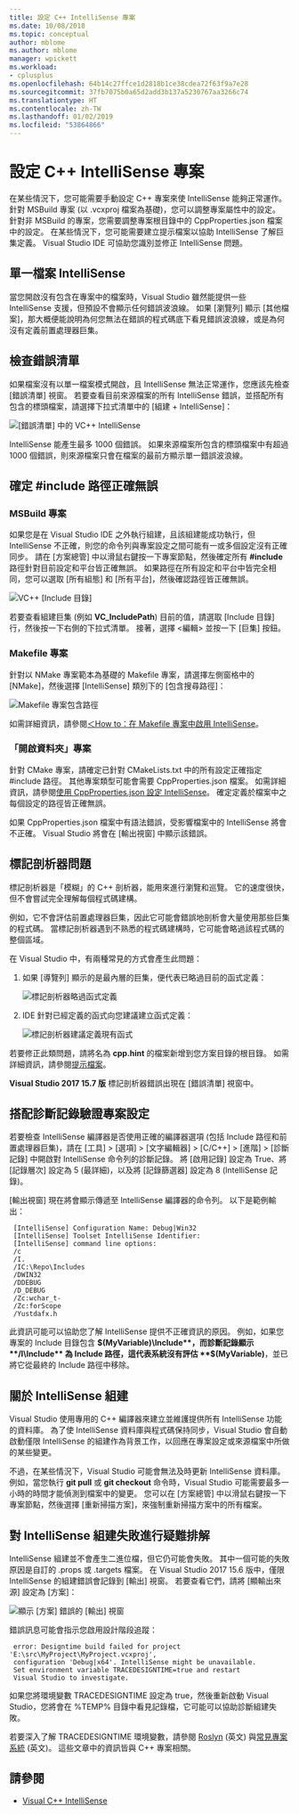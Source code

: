 ```yaml
---
title: 設定 C++ IntelliSense 專案
ms.date: 10/08/2018
ms.topic: conceptual
author: mblome
ms.author: mblome
manager: wpickett
ms.workload:
- cplusplus
ms.openlocfilehash: 64b14c27ffce1d2818b1ce38cdea72f63f9a7e28
ms.sourcegitcommit: 37fb7075b0a65d2add3b137a5230767aa3266c74
ms.translationtype: HT
ms.contentlocale: zh-TW
ms.lasthandoff: 01/02/2019
ms.locfileid: "53864866"
---
```

# <a name="configure-a-c-project-for-intellisense"></a>設定 C++ IntelliSense 專案

在某些情況下，您可能需要手動設定 C++ 專案來使 IntelliSense 能夠正常運作。 針對 MSBuild 專案 (以 .vcxproj 檔案為基礎)，您可以調整專案屬性中的設定。 針對非 MSBuild 的專案，您需要調整專案根目錄中的 CppProperties.json 檔案中的設定。 在某些情況下，您可能需要建立提示檔案以協助 IntelliSense 了解巨集定義。 Visual Studio IDE 可協助您識別並修正 IntelliSense 問題。



## <a name="single-file-intellisense"></a>單一檔案 IntelliSense

當您開啟沒有包含在專案中的檔案時，Visual Studio 雖然能提供一些 IntelliSense 支援，但預設不會顯示任何錯誤波浪線。 如果 [瀏覽列] 顯示 [其他檔案]，那大概便能說明為何您無法在錯誤的程式碼底下看見錯誤波浪線，或是為何沒有定義前置處理器巨集。

## <a name="check-the-error-list"></a>檢查錯誤清單

如果檔案沒有以單一檔案模式開啟，且 IntelliSense 無法正常運作，您應該先檢查 [錯誤清單] 視窗。 若要查看目前來源檔案的所有 IntelliSense 錯誤，並搭配所有包含的標頭檔案，請選擇下拉式清單中的 [組建 + IntelliSense]：

![[錯誤清單] 中的 VC++ IntelliSense](media/vcpp-intellisense-error-list.png)

IntelliSense 能產生最多 1000 個錯誤。 如果來源檔案所包含的標頭檔案中有超過 1000 個錯誤，則來源檔案只會在檔案的最前方顯示單一錯誤波浪線。

## <a name="ensure-include-paths-are-correct"></a>確定 #include 路徑正確無誤

### <a name="msbuild-projects"></a>MSBuild 專案

如果您是在 Visual Studio IDE 之外執行組建，且該組建能成功執行，但 IntelliSense 不正確，則您的命令列與專案設定之間可能有一或多個設定沒有正確同步。 請在 [方案總管] 中以滑鼠右鍵按一下專案節點，然後確定所有 **#include** 路徑針對目前設定和平台皆正確無誤。 如果路徑在所有設定和平台中皆完全相同，您可以選取 [所有組態] 和 [所有平台]，然後確認路徑皆正確無誤。

![VC++ [Include 目錄]](media/vcpp-intellisense-include-paths.png)

 若要查看組建巨集 (例如 **VC_IncludePath**) 目前的值，請選取 [Include 目錄] 行，然後按一下右側的下拉式清單。 接著，選擇 \<編輯> 並按一下 [巨集] 按鈕。

### <a name="makefile-projects"></a>Makefile 專案

針對以 NMake 專案範本為基礎的 Makefile 專案，請選擇左側窗格中的 [NMake]，然後選擇 [IntelliSense] 類別下的 [包含搜尋路徑]：

![Makefile 專案包含路徑](media/vcpp-intellisense-makefile-include-paths.png)

如需詳細資訊，請參閱[＜How to：在 Makefile 專案中啟用 IntelliSense](/cpp/ide/how-to-enable-intellisense-for-makefile-projects)。

### <a name="open-folder-projects"></a>「開啟資料夾」專案

針對 CMake 專案，請確定已針對 CMakeLists.txt 中的所有設定正確指定 #include 路徑。 其他專案類型可能會需要 CppProperties.json 檔案。 如需詳細資訊，請參閱[使用 CppProperties.json 設定 IntelliSense](/cpp/ide/non-msbuild-projects#cppproperties)。 確定定義於檔案中之每個設定的路徑皆正確無誤。

如果 CppProperties.json 檔案中有語法錯誤，受影響檔案中的 IntelliSense 將會不正確。 Visual Studio 將會在 [輸出視窗] 中顯示該錯誤。

## <a name="tag-parser-issues"></a>標記剖析器問題

標記剖析器是「模糊」的 C++ 剖析器，能用來進行瀏覽和巡覽。 它的速度很快，但不會嘗試完全理解每個程式碼建構。

例如，它不會評估前置處理器巨集，因此它可能會錯誤地剖析會大量使用那些巨集的程式碼。 當標記剖析器遇到不熟悉的程式碼建構時，它可能會略過該程式碼的整個區域。

在 Visual Studio 中，有兩種常見的方式會產生此問題：

1. 如果 [導覽列] 顯示的是最內層的巨集，便代表已略過目前的函式定義：

   ![標記剖析器略過函式定義](media/vcpp-intellisense-tag-parser-macro.png)

1. IDE 針對已經定義的函式向您建議建立函式定義：

   ![標記剖析器建議定義現有函式](media/vcpp-intellisense-tag-parser-function.png)

若要修正此類問題，請將名為 **cpp.hint** 的檔案新增到您方案目錄的根目錄。 如需詳細資訊，請參閱[提示檔案](/cpp/ide/hint-files)。

**Visual Studio 2017 15.7 版** 標記剖析器錯誤出現在 [錯誤清單] 視窗中。

## <a name="validate-project-settings-with-diagnostic-logging"></a>搭配診斷記錄驗證專案設定

若要檢查 IntelliSense 編譯器是否使用正確的編譯器選項 (包括 Include 路徑和前置處理器巨集)，請在 [工具] > [選項] > [文字編輯器] > [C/C++] > [進階] > [診斷記錄] 中開啟對 IntelliSense 命令列的診斷記錄。 將 [啟用記錄] 設定為 True、將 [記錄層次] 設定為 5 (最詳細)，以及將 [記錄篩選器] 設定為 8 (IntelliSense 記錄)。

[輸出視窗] 現在將會顯示傳遞至 IntelliSense 編譯器的命令列。 以下是範例輸出：

```output
 [IntelliSense] Configuration Name: Debug|Win32
 [IntelliSense] Toolset IntelliSense Identifier:
 [IntelliSense] command line options:
 /c
 /I.
 /IC:\Repo\Includes
 /DWIN32
 /DDEBUG
 /D_DEBUG
 /Zc:wchar_t-
 /Zc:forScope
 /Yustdafx.h
```

此資訊可能可以協助您了解 IntelliSense 提供不正確資訊的原因。 例如，如果您專案的 Include 目錄包含 **$(MyVariable)\Include**，而診斷記錄顯示 **/I\Include** 為 Include 路徑，這代表系統沒有評估 **$(MyVariable)**，並已將它從最終的 Include 路徑中移除。

## <a name="about-the-intellisense-build"></a>關於 IntelliSense 組建

Visual Studio 使用專用的 C++ 編譯器來建立並維護提供所有 IntelliSense 功能的資料庫。 為了使 IntelliSense 資料庫與程式碼保持同步，Visual Studio 會自動啟動僅限 IntelliSense 的組建作為背景工作，以回應在專案設定或來源檔案中所做的某些變更。

不過，在某些情況下，Visual Studio 可能會無法及時更新 IntelliSense 資料庫。 例如，當您執行 **git pull** 或 **git checkout** 命令時，Visual Studio 可能需要最多一小時的時間才能偵測到檔案中的變更。 您可以在 [方案總管] 中以滑鼠右鍵按一下專案節點，然後選擇 [重新掃描方案]，來強制重新掃描方案中的所有檔案。

## <a name="troubleshooting-intellisense-build-failures"></a>對 IntelliSense 組建失敗進行疑難排解

IntelliSense 組建並不會產生二進位檔，但它仍可能會失敗。 其中一個可能的失敗原因是自訂的 .props 或 .targets 檔案。 在 Visual Studio 2017 15.6 版中，僅限 IntelliSense 的組建錯誤會記錄到 [輸出] 視窗。 若要查看它們，請將 [顯輸出來源] 設定為 [方案]：

![顯示 [方案] 錯誤的 [輸出] 視窗](media/vcpp-intellisense-output-window.png)

錯誤訊息可能會指示您啟用設計階段追蹤：

```output
 error: Designtime build failed for project 'E:\src\MyProject\MyProject.vcxproj',
 configuration 'Debug|x64'. IntelliSense might be unavailable.
 Set environment variable TRACEDESIGNTIME=true and restart
 Visual Studio to investigate.
```

如果您將環境變數 TRACEDESIGNTIME 設定為 true，然後重新啟動 Visual Studio，您將會在 %TEMP% 目錄中看見記錄檔，它可能可以協助診斷組建失敗。

若要深入了解 TRACEDESIGNTIME 環境變數，請參閱 [Roslyn](https://github.com/dotnet/roslyn/wiki/Diagnosing-Project-System-Build-Errors) \(英文\) 與[常見專案系統](https://github.com/dotnet/project-system/blob/master/docs/design-time-builds.md) \(英文\)。 這些文章中的資訊皆與 C++ 專案相關。

## <a name="see-also"></a>請參閱

- [Visual C++ IntelliSense](visual-cpp-intellisense.md)
